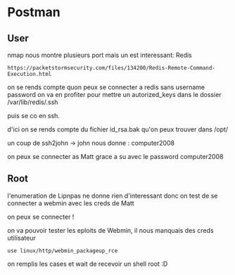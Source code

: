# Postman
## User
nmap nous montre plusieurs port mais un est interessant: Redis
```
https://packetstormsecurity.com/files/134200/Redis-Remote-Command-Execution.html
```
on se rends compte quon peux se connecter a redis sans username password on va en profiter pour mettre un autorized_keys dans le dossier /var/lib/redis/.ssh

puis se co en ssh.

d'ici on se rends compte du fichier id_rsa.bak qu'on peux trouver dans /opt/

un coup de ssh2john -> john nous donne : computer2008

on peux se connecter as Matt grace a su avec le password computer2008

## Root

l'enumeration de Lipnpas ne donne rien d'interessant donc on test de se connecter a webmin avec les creds de Matt

on peux se connecter !

on va pouvoir tester les eploits de Webmin, il nous manquais des creds utilisateur 

```
use linux/http/webmin_packageup_rce
```

on remplis les cases et wait de recevoir un shell root :D
